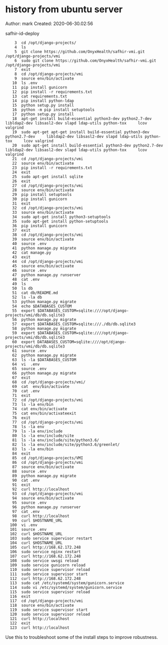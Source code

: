 # history from ubuntu server

Author: mark
Created: 2020-06-30.02:56

safhir-id-deploy

        3  cd /opt/django-projects/
        4  ls
        5  git clone https://github.com/OnyxHealth/safhir-vmi.git /opt/django-projects/vmi
        6  sudo git clone https://github.com/OnyxHealth/safhir-vmi.git /opt/django-projects/vmi
        7  exit
        8  cd /opt/django-projects/vmi
        9  source env/bin/activate
       10  ls .env
       11  pip install gunicorn
       12  pip install -r requirements.txt 
       13  cat requirements.txt 
       14  pip install python-ldap
       15  python setup.py install
       16  python -m pip install setuptools
       17  python setup.py install
       18  apt-get install build-essential python3-dev python2.7-dev     libldap2-dev libsasl2-dev slapd ldap-utils python-tox     lcov valgrind
       19  sudo apt-get apt-get install build-essential python3-dev python2.7-dev     libldap2-dev libsasl2-dev slapd ldap-utils python-tox     lcov valgrind
       20  sudo apt-get install build-essential python3-dev python2.7-dev     libldap2-dev libsasl2-dev slapd ldap-utils python-tox     lcov valgrind
       21  cd /opt/django-projects/vmi
       22  source env/bin/activate
       23  pip install -r requirements.txt 
       24  exit
       25  sudo apt-get install sqlite
       26  exit
       27  cd /opt/django-projects/vmi
       28  source env/bin/activate
       29  pip install setuptools
       30  pip install gunicorn
       31  exit
       32  cd /opt/django-projects/vmi 
       33  source env/bin/activate
       34  sudo apt-get install python3-setuptools
       35  sudo apt-get install python-setuptools
       36  pip install gunicorn
       37  exit
       38  cd /opt/django-projects/vmi
       39  source env/bin/activate
       40  source .env
       41  python manage.py migrate
       42  cat manage.py
       43  exit
       44  cd /opt/django-projects/vmi
       45  source env/bin/activate
       46  source .env
       47  python manage.py runserver
       48  cat .env
       49  ls
       50  ls db
       51  cat db/README.md 
       52  ls -la db
       53  python manage.py migrate
       54  echo $DATABASES_CUSTOM
       55  export $DATABASES_CUSTOM=sqlite:////opt/django-projects/vmi/db/db.sqlite3
       56  python manage.py migrate
       57  export $DATABASES_CUSTOM=sqlite:///./db/db.sqlite3
       58  python manage.py migrate
       59  export $DATABASES_CUSTOM=sqlite:////opt/django-projects/vmi/db/db.sqlite3
       60  export DATABASES_CUSTOM=sqlite:////opt/django-projects/vmi/db/db.sqlite3
       61  source .env
       62  python manage.py migrate
       63  ls -la $DATABASES_CUSTOM
       64  vi  .env
       65  source .env
       66  python manage.py migrate
       67  exit
       68  cd /opt/django-projects/vmi/
       69  cat  env/bin/activate
       70  cat .env
       71  exit
       72  cd /opt/django-projects/vmi
       73  ls -la env/bin
       74  cat env/bin/activate
       75  cat env/bin/activateexit
       76  exit
       77  cd /opt/django-projects/vmi
       78  ls -la env
       79  ls -la env/include
       80  ls -la env/include/site
       81  ls -la env/include/site/python3.6/
       82  ls -la env/include/site/python3.6/greenlet/
       83  ls -la env/bin
       84  exit
       85  cd /opt/django-projects/VMI
       86  cd /opt/django-projects/vmi
       87  source env/bin/activate
       88  source .env
       89  python manage.py migrate
       90  cat .env
       91  exit
       92  curl http://localhost
       93  cd /opt/django-projects/vmi
       94  source env/bin/activate
       95  source .env
       96  python manage.py runserver
       97  cat .env
       98  curl http://localhost
       99  curl $HOSTNAME_URL
      100  vi .env
      101  source .env
      102  curl $HOSTNAME_URL
      103  sudo service supervisor restart
      104  curl $HOSTNAME_URL
      105  curl http://168.62.172.248
      106  sudo service nginx restart
      107  curl http://168.62.172.248
      108  sudo service uwsgi reload
      109  sudo service gunicorn reload
      110  sudo service supervisor reload
      111  sudo service supervisor start
      112  curl http://168.62.172.248
      113  sudo cat /etc/systemd/system/gunicorn.service
      114  sudo vi /etc/systemd/system/gunicorn.service
      115  sudo service supervisor reload
      116  exit
      117  cd /opt/django-projects/vmi
      118  source env/bin/activate
      119  sudo service supervisor start
      120  sudo service supervisor reload
      121  curl http://localhost
      122  exit
      123  curl http://localhost


Use this to troubleshoot some of the install steps to improve robustness.

